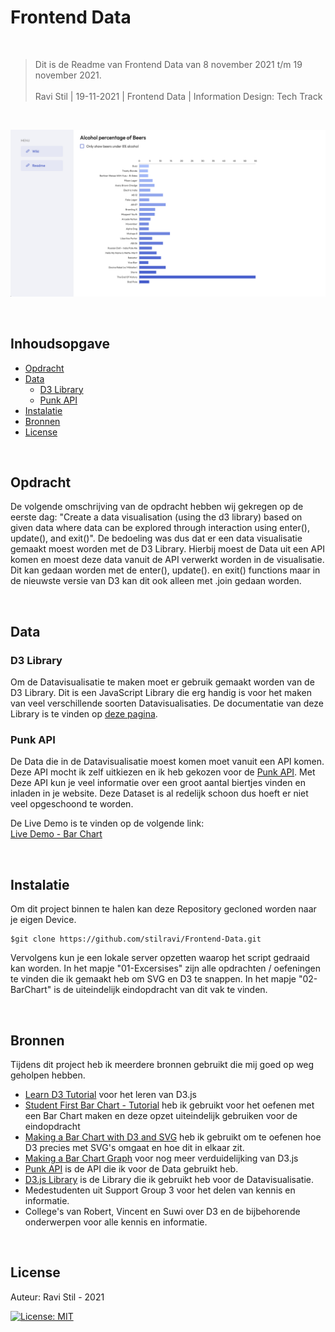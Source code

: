 # Frontend Data

<br/>

> Dit is de Readme van Frontend Data van 8 november 2021 t/m 19 november 2021. <br/><br/>
> Ravi Stil   |   19-11-2021   |   Frontend Data   |   Information Design: Tech Track

<br/>

![Intro Image](https://github.com/stilravi/Frontend-Data/blob/main/_wiki/00-overview.png)

<br/>

## Inhoudsopgave
* [Opdracht](#Opdracht)
* [Data](#Data)
    * [D3 Library](#D3-Library])
    * [Punk API](#Punk-API])
* [Instalatie](#Instalatie)
* [Bronnen](#Bronnen)
* [License](#License)

<br/>

## Opdracht
De volgende omschrijving van de opdracht hebben wij gekregen op de eerste dag: "Create a data visualisation (using the d3 library) based on given data where data can be explored through interaction using enter(), update(), and exit()". De bedoeling was dus dat er een data visualisatie gemaakt moest worden met de D3 Library. Hierbij moest de Data uit een API komen en moest deze data vanuit de API verwerkt worden in de visualisatie. Dit kan gedaan worden met de enter(), update(). en exit() functions maar in de nieuwste versie van D3 kan dit ook alleen met .join gedaan worden.

<br/>

## Data

### D3 Library
Om de Datavisualisatie te maken moet er gebruik gemaakt worden van de D3 Library. Dit is een JavaScript Library die erg handig is voor het maken van veel verschillende soorten Datavisualisaties. De documentatie van deze Library is te vinden op [deze pagina](https://d3js.org/).

### Punk API
De Data die in de Datavisualisatie moest komen moet vanuit een API komen. Deze API mocht ik zelf uitkiezen en ik heb gekozen voor de [Punk API](https://punkapi.com/documentation/v2). Met Deze API kun je veel informatie over een groot aantal biertjes vinden en inladen in je website. Deze Dataset is al redelijk schoon dus hoeft er niet veel opgeschoond te worden.

De Live Demo is te vinden op de volgende link: <br/>
[Live Demo - Bar Chart](https://stilravi.github.io/Frontend-Data/02-BarChart/index.html)

<br/>

## Instalatie
Om dit project binnen te halen kan deze Repository gecloned worden naar je eigen Device.
```shell
$git clone https://github.com/stilravi/Frontend-Data.git
```
Vervolgens kun je een lokale server opzetten waarop het script gedraaid kan worden. In het mapje "01-Excersises" zijn alle opdrachten / oefeningen te vinden die ik gemaakt heb om SVG en D3 te snappen. In het mapje "02-BarChart" is de uiteindelijk eindopdracht van dit vak te vinden.

<br/>

## Bronnen
Tijdens dit project heb ik meerdere bronnen gebruikt die mij goed op weg geholpen hebben.
* [Learn D3 Tutorial](https://observablehq.com/collection/@d3/learn-d3) voor het leren van D3.js
* [Student First Bar Chart - Tutorial](https://github.com/sgratzl/d3tutorial/blob/main/README.md) heb ik gebruikt voor het oefenen met een Bar Chart maken en deze opzet uiteindelijk gebruiken voor de eindopdracht
* [Making a Bar Chart with D3 and SVG](https://www.youtube.com/watch?v=NlBt-7PuaLk&ab_channel=CurranKelleher) heb ik gebruikt om te oefenen hoe D3 precies met SVG's omgaat en hoe dit in elkaar zit.
* [Making a Bar Chart Graph](https://www.youtube.com/watch?v=BDpBAFvdjYo&t=334s&ab_channel=KrisFoster) voor nog meer verduidelijking van D3.js
* [Punk API](https://punkapi.com/documentation/v2) is de API die ik voor de Data gebruikt heb.
* [D3.js Library](https://d3js.org/) is de Library die ik gebruikt heb voor de Datavisualisatie.
* Medestudenten uit Support Group 3 voor het delen van kennis en informatie.
* College's van Robert, Vincent en Suwi over D3 en de bijbehorende onderwerpen voor alle kennis en informatie.

<br/>

## License

Auteur: Ravi Stil - 2021

[![License: MIT](https://img.shields.io/badge/License-MIT-yellow.svg)](https://opensource.org/licenses/MIT)
